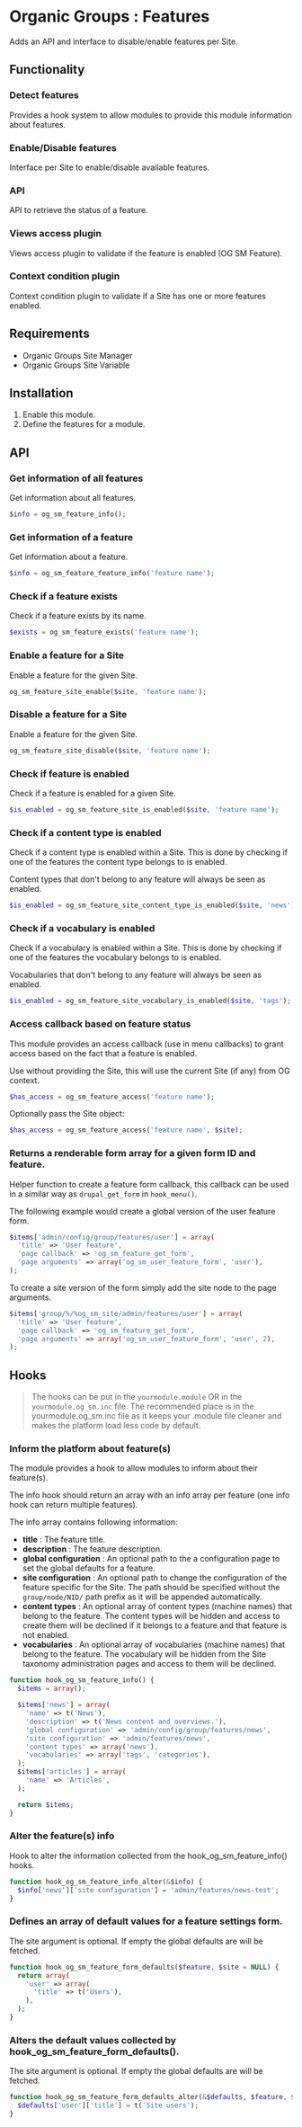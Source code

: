 # Organic Groups : Features
Adds an API and interface to disable/enable features per Site.



## Functionality
### Detect features
Provides a hook system to allow modules to provide this module information about
features.


### Enable/Disable features
Interface per Site to enable/disable available features.


### API
API to retrieve the status of a feature.


### Views access plugin
Views access plugin to validate if the feature is enabled (OG SM Feature).


### Context condition plugin
Context condition plugin to validate if a Site has one or more features enabled.



## Requirements
* Organic Groups Site Manager
* Organic Groups Site Variable



## Installation
1. Enable this module.
2. Define the features for a module.



## API
### Get information of all features
Get information about all features.

```php
$info = og_sm_feature_info();
```


### Get information of a feature
Get information about a feature.

```php
$info = og_sm_feature_feature_info('feature name');
```

### Check if a feature exists
Check if a feature exists by its name.

```php
$exists = og_sm_feature_exists('feature name');
```


### Enable a feature for a Site
Enable a feature for the given Site.

```php
og_sm_feature_site_enable($site, 'feature name');
```


### Disable a feature for a Site
Enable a feature for the given Site.

```php
og_sm_feature_site_disable($site, 'feature name');
```


### Check if feature is enabled
Check if a feature is enabled for a given Site.

```php
$is_enabled = og_sm_feature_site_is_enabled($site, 'feature name');
```


### Check if a content type is enabled
Check if a content type is enabled within a Site. This is done by checking if
one of the features the content type belongs to is enabled.

Content types that don't belong to any feature will always be seen as enabled.

```php
$is_enabled = og_sm_feature_site_content_type_is_enabled($site, 'news');
```


### Check if a vocabulary is enabled
Check if a vocabulary is enabled within a Site. This is done by checking if one
of the features the vocabulary belongs to is enabled.

Vocabularies that don't belong to any feature will always be seen as enabled.

```php
$is_enabled = og_sm_feature_site_vocabulary_is_enabled($site, 'tags');
```


### Access callback based on feature status
This module provides an access callback (use in menu callbacks) to grant access
based on the fact that a feature is enabled.

Use without providing the Site, this will use the current Site (if any) from OG
context.

```php
$has_access = og_sm_feature_access('feature name');
```

Optionally pass the Site object:

```php
$has_access = og_sm_feature_access('feature name', $site);
```


### Returns a renderable form array for a given form ID and feature.
Helper function to create a feature form callback, this callback can be used
in a similar way as `drupal_get_form` in `hook_menu()`.

The following example would create a global version of the user feature form.
```php
$items['admin/config/group/features/user'] = array(
  'title' => 'User feature',
  'page callback' => 'og_sm_feature_get_form',
  'page arguments' => array('og_sm_user_feature_form', 'user'),
);

```

To create a site version of the form simply add the site node to the page
arguments.
```php
$items['group/%/%og_sm_site/admin/features/user'] = array(
  'title' => 'User feature',
  'page callback' => 'og_sm_feature_get_form',
  'page arguments' => array('og_sm_user_feature_form', 'user', 2),
);

```



## Hooks
> The hooks can be put in the `yourmodule.module` OR in the
> `yourmodule.og_sm.inc` file.
> The recommended place is in the yourmodule.og_sm.inc file as it keeps your
> .module file cleaner and makes the platform load less code by default.


### Inform the platform about feature(s)
The module provides a hook to allow modules to inform about their feature(s).

The info hook should return an array with an info array per feature (one info
hook can return multiple features).

The info array contains following information:
* **title** : The feature title.
* **description** : The feature description.
* **global configuration** : An optional path to the a configuration page to set the
  global defaults for a feature.
* **site configuration** : An optional path to change the configuration of the
  feature specific for the Site. The path should be specified without the
  `group/node/NID/` path prefix as it will be appended automatically.
* **content types** : An optional array of content types (machine names) that
  belong to the feature. The content types will be hidden and access to create
  them will be declined if it belongs to a feature and that feature is not
  enabled.
* **vocabularies** : An optional array of vocabularies (machine names) that
  belong to the feature. The vocabulary will be hidden from the Site taxonomy
  administration pages and access to them will be declined.

```php
function hook_og_sm_feature_info() {
  $items = array();

  $items['news'] = array(
    'name' => t('News'),
    'description' => t('News content and overviews.'),
    'global configuration' => 'admin/config/group/features/news',
    'site configuration' => 'admin/features/news',
    'content types' => array('news'),
    'vocabularies' => array('tags', 'categories'),
  );
  $items['articles'] = array(
    'name' => 'Articles',
  );

  return $items;
}
```


### Alter the feature(s) info
Hook to alter the information collected from the hook_og_sm_feature_info()
hooks.

```php
function hook_og_sm_feature_info_alter(&$info) {
  $info['news']['site configuration'] = 'admin/features/news-test';
}
```


### Defines an array of default values for a feature settings form.
The site argument is optional. If empty the global defaults are will be fetched.

```php
function hook_og_sm_feature_form_defaults($feature, $site = NULL) {
  return array(
    'user' => array(
      'title' => t('Users'),
    ),
  );
}
```


### Alters the default values collected by hook_og_sm_feature_form_defaults().
The site argument is optional. If empty the global defaults are will be fetched.

```php
function hook_og_sm_feature_form_defaults_alter(&$defaults, $feature, $site = NULL) {
  $defaults['user']['title'] = t('Site users');
}
```
